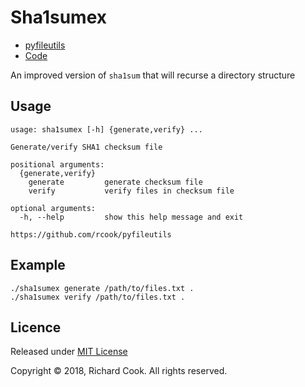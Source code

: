# Sha1sumex

* [pyfileutils](README.md)
* [Code](sha1sumex)

An improved version of `sha1sum` that will recurse a directory structure

## Usage

```
usage: sha1sumex [-h] {generate,verify} ...

Generate/verify SHA1 checksum file

positional arguments:
  {generate,verify}
    generate         generate checksum file
    verify           verify files in checksum file

optional arguments:
  -h, --help         show this help message and exit

https://github.com/rcook/pyfileutils
```

## Example

```
./sha1sumex generate /path/to/files.txt .
./sha1sumex verify /path/to/files.txt .
```

## Licence

Released under [MIT License][licence]

Copyright &copy; 2018, Richard Cook. All rights reserved.

[exifread]: https://pypi.org/project/ExifRead/
[find-duplicates]: https://gist.github.com/jinie/b51f75fa1ece7c02ca3f/
[licence]: LICENSE
